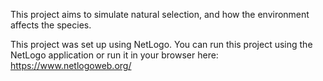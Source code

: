 This project aims to simulate natural selection, and how the environment affects the species.

This project was set up using NetLogo.
You can run this project using the NetLogo application or run it in your browser here: https://www.netlogoweb.org/
